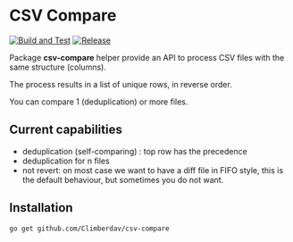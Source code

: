 # CSV Compare

[![Build and Test](https://github.com/Climberdav/csv-compare/actions/workflows/go-test-and-build.yml/badge.svg)](https://github.com/Climberdav/csv-compare/actions/workflows/go-test-and-build.yml) [![Release](https://github.com/Climberdav/csv-compare/actions/workflows/go-release.yml/badge.svg)](https://github.com/Climberdav/csv-compare/actions/workflows/go-release.yml)

Package **csv-compare** helper provide an API to process CSV files with the same structure (columns).

The process results in a list of unique rows, in reverse order.

You can compare 1 (deduplication) or more files.

## Current capabilities
- deduplication (self-comparing) : top row has the precedence
- deduplication for n files
- not revert: on most case we want to have a diff file in FIFO style, this is the default behaviour,
    but sometimes you do not want.

## Installation
```bash
go get github.com/Climberdav/csv-compare
```
